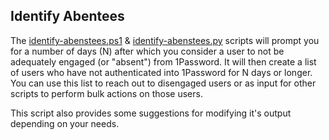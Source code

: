 ## Identify Abentees

The [identify-abenstees.ps1](identify-absentees.ps1) & [identify-abenstees.py](identify-absentees.py) scripts will prompt you for a number of days (N) after which you consider a user to not be adequately engaged (or "absent") from 1Password. It will then create a list of users who have not authenticated into 1Password for N days or longer. You can use this list to reach out to disengaged users or as input for other scripts to perform bulk actions on those users.

This script also provides some suggestions for modifying it's output depending on your needs.
